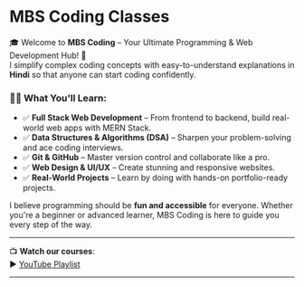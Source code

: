 # MBS Coding Classes

🎓 Welcome to **MBS Coding** – Your Ultimate Programming & Web Development Hub! 🚀  
I simplify complex coding concepts with easy-to-understand explanations in **Hindi** so that anyone can start coding confidently.

### 👨‍💻 What You'll Learn:
- ✅ **Full Stack Web Development** – From frontend to backend, build real-world web apps with MERN Stack.
- ✅ **Data Structures & Algorithms (DSA)** – Sharpen your problem-solving and ace coding interviews.
- ✅ **Git & GitHub** – Master version control and collaborate like a pro.
- ✅ **Web Design & UI/UX** – Create stunning and responsive websites.
- ✅ **Real-World Projects** – Learn by doing with hands-on portfolio-ready projects.

I believe programming should be **fun and accessible** for everyone. Whether you're a beginner or advanced learner, MBS Coding is here to guide you every step of the way.

---

📺 **Watch our courses**:  
▶️ [YouTube Playlist](https://www.youtube.com/@MBSCoding/playlists)

---


